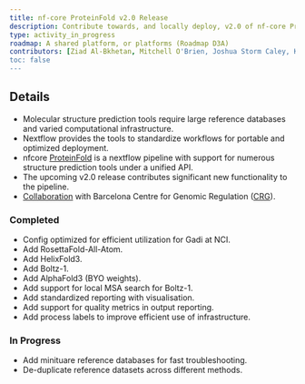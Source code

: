 ```yaml
---
title: nf-core ProteinFold v2.0 Release
description: Contribute towards, and locally deploy, v2.0 of nf-core ProteinFold workflow.
type: activity_in_progress
roadmap: A shared platform, or platforms (Roadmap D3A)
contributors: [Ziad Al-Bkhetan, Mitchell O'Brien, Joshua Storm Caley, Keiran Rowell, Thomas Litfin]
toc: false
---
```


## Details

- Molecular structure prediction tools require large reference databases and varied computational infrastructure.
- Nextflow provides the tools to standardize workflows for portable and optimized deployment.
- nfcore [ProteinFold](https://nf-co.re/proteinfold/1.1.1) is a nextflow pipeline with support for numerous structure prediction tools under a unified API.
- The upcoming v2.0 release contributes significant new functionality to the pipeline.
- [Collaboration](https://www.biocommons.org.au/news/nf-core-hackathon-2025) with Barcelona Centre for Genomic Regulation ([CRG](https://www.crg.eu/)).

### Completed

- Config optimized for efficient utilization for Gadi at NCI.
- Add RosettaFold-All-Atom.
- Add HelixFold3.
- Add Boltz-1.
- Add AlphaFold3 (BYO weights).
- Add support for local MSA search for Boltz-1.
- Add standardized reporting with visualisation.
- Add support for quality metrics in output reporting.
- Add process labels to improve efficient use of infrastructure.

### In Progress

- Add minituare reference databases for fast troubleshooting.
- De-duplicate reference datasets across different methods.